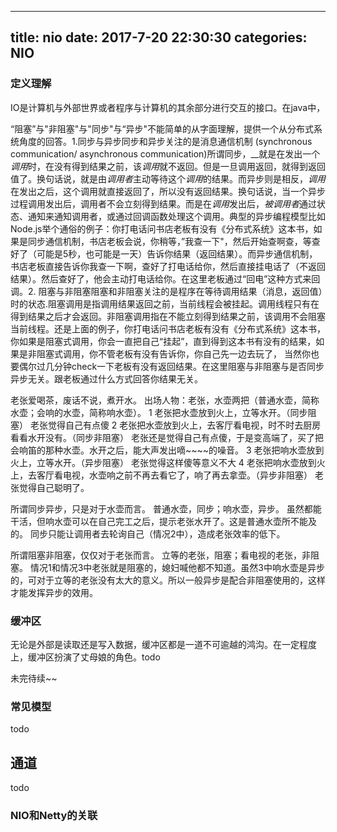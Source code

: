 
---
title: nio
date: 2017-7-20 22:30:30
categories: NIO
---
### 定义理解
IO是计算机与外部世界或者程序与计算机的其余部分进行交互的接口。在java中，


“阻塞”与"非阻塞"与"同步"与“异步"不能简单的从字面理解，提供一个从分布式系统角度的回答。1.同步与异步同步和异步关注的是消息通信机制 (synchronous communication/ asynchronous communication)所谓同步，__就是在发出一个*调用*时，在没有得到结果之前，该*调用*就不返回。但是一旦调用返回，就得到返回值了。换句话说，就是由*调用者*主动等待这个*调用*的结果。而异步则是相反，*调用*在发出之后，这个调用就直接返回了，所以没有返回结果。换句话说，当一个异步过程调用发出后，调用者不会立刻得到结果。而是在*调用*发出后，*被调用者*通过状态、通知来通知调用者，或通过回调函数处理这个调用。典型的异步编程模型比如Node.js举个通俗的例子：你打电话问书店老板有没有《分布式系统》这本书，如果是同步通信机制，书店老板会说，你稍等，”我查一下"，然后开始查啊查，等查好了（可能是5秒，也可能是一天）告诉你结果（返回结果）。而异步通信机制，书店老板直接告诉你我查一下啊，查好了打电话给你，然后直接挂电话了（不返回结果）。然后查好了，他会主动打电话给你。在这里老板通过“回电”这种方式来回调。2. 阻塞与非阻塞阻塞和非阻塞关注的是程序在等待调用结果（消息，返回值）时的状态.阻塞调用是指调用结果返回之前，当前线程会被挂起。调用线程只有在得到结果之后才会返回。非阻塞调用指在不能立刻得到结果之前，该调用不会阻塞当前线程。还是上面的例子，你打电话问书店老板有没有《分布式系统》这本书，你如果是阻塞式调用，你会一直把自己“挂起”，直到得到这本书有没有的结果，如果是非阻塞式调用，你不管老板有没有告诉你，你自己先一边去玩了， 当然你也要偶尔过几分钟check一下老板有没有返回结果。在这里阻塞与非阻塞与是否同步异步无关。跟老板通过什么方式回答你结果无关。



老张爱喝茶，废话不说，煮开水。
出场人物：老张，水壶两把（普通水壶，简称水壶；会响的水壶，简称响水壶）。
1 老张把水壶放到火上，立等水开。（同步阻塞）
老张觉得自己有点傻
2 老张把水壶放到火上，去客厅看电视，时不时去厨房看看水开没有。（同步非阻塞）
老张还是觉得自己有点傻，于是变高端了，买了把会响笛的那种水壶。水开之后，能大声发出嘀~~~~的噪音。
3 老张把响水壶放到火上，立等水开。（异步阻塞）
老张觉得这样傻等意义不大
4 老张把响水壶放到火上，去客厅看电视，水壶响之前不再去看它了，响了再去拿壶。（异步非阻塞）
老张觉得自己聪明了。


所谓同步异步，只是对于水壶而言。
普通水壶，同步；响水壶，异步。
虽然都能干活，但响水壶可以在自己完工之后，提示老张水开了。这是普通水壶所不能及的。
同步只能让调用者去轮询自己（情况2中），造成老张效率的低下。

所谓阻塞非阻塞，仅仅对于老张而言。
立等的老张，阻塞；看电视的老张，非阻塞。
情况1和情况3中老张就是阻塞的，媳妇喊他都不知道。虽然3中响水壶是异步的，可对于立等的老张没有太大的意义。所以一般异步是配合非阻塞使用的，这样才能发挥异步的效用。


### 缓冲区

无论是外部是读取还是写入数据，缓冲区都是一道不可逾越的鸿沟。在一定程度上，缓冲区扮演了丈母娘的角色。todo

未完待续~~

### 常见模型

todo


## 通道

todo

### NIO和Netty的关联


